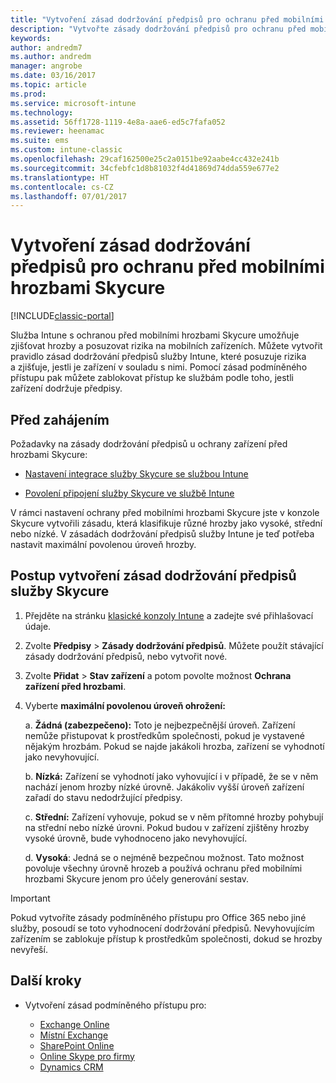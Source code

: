 ```yaml
---
title: "Vytvoření zásad dodržování předpisů pro ochranu před mobilními hrozbami Skycure"
description: "Vytvořte zásady dodržování předpisů pro ochranu před mobilními hrozbami Skycure v klasické konzole služby Intune."
keywords: 
author: andredm7
ms.author: andredm
manager: angrobe
ms.date: 03/16/2017
ms.topic: article
ms.prod: 
ms.service: microsoft-intune
ms.technology: 
ms.assetid: 56ff1728-1119-4e8a-aae6-ed5c7fafa052
ms.reviewer: heenamac
ms.suite: ems
ms.custom: intune-classic
ms.openlocfilehash: 29caf162500e25c2a0151be92aabe4cc432e241b
ms.sourcegitcommit: 34cfebfc1d8b81032f4d41869d74dda559e677e2
ms.translationtype: HT
ms.contentlocale: cs-CZ
ms.lasthandoff: 07/01/2017
---
```

# <a name="create-skycure-mobile-threat-defense-compliance-policy"></a>Vytvoření zásad dodržování předpisů pro ochranu před mobilními hrozbami Skycure

[!INCLUDE[classic-portal](../includes/classic-portal.md)]

Služba Intune s ochranou před mobilními hrozbami Skycure umožňuje zjišťovat hrozby a posuzovat rizika na mobilních zařízeních. Můžete vytvořit pravidlo zásad dodržování předpisů služby Intune, které posuzuje rizika a zjišťuje, jestli je zařízení v souladu s nimi. Pomocí zásad podmíněného přístupu pak můžete zablokovat přístup ke službám podle toho, jestli zařízení dodržuje předpisy.

## <a name="before-you-begin"></a>Před zahájením

Požadavky na zásady dodržování předpisů u ochrany zařízení před hrozbami Skycure:

-   [Nastavení integrace služby Skycure se službou Intune](/intune-classic/deploy-use/setup-the-skycure-integration-with-Intune)

-   [Povolení připojení služby Skycure ve službě Intune](/intune-classic/deploy-use/enable-skycure-mobile-threat-defense-in-intune)

V rámci nastavení ochrany před mobilními hrozbami Skycure jste v konzole Skycure vytvořili zásadu, která klasifikuje různé hrozby jako vysoké, střední nebo nízké. V zásadách dodržování předpisů služby Intune je teď potřeba nastavit maximální povolenou úroveň hrozby.

## <a name="to-create-skycure-compliance-policy"></a>Postup vytvoření zásad dodržování předpisů služby Skycure

1.  Přejděte na stránku [klasické konzoly Intune](https://manage.microsoft.com/) a zadejte své přihlašovací údaje.

2.  Zvolte **Předpisy** &gt; **Zásady dodržování předpisů**. Můžete použít stávající zásady dodržování předpisů, nebo vytvořit nové.

3.  Zvolte **Přidat** &gt; **Stav zařízení** a potom povolte možnost **Ochrana zařízení před hrozbami**.

4.  Vyberte **maximální povolenou úroveň ohrožení:**

    a.  **Žádná (zabezpečeno):** Toto je nejbezpečnější úroveň. Zařízení nemůže přistupovat k prostředkům společnosti, pokud je vystavené nějakým hrozbám. Pokud se najde jakákoli hrozba, zařízení se vyhodnotí jako nevyhovující.

    b.  **Nízká:** Zařízení se vyhodnotí jako vyhovující i v případě, že se v něm nachází jenom hrozby nízké úrovně. Jakákoliv vyšší úroveň zařízení zařadí do stavu nedodržující předpisy.

    c.  **Střední:** Zařízení vyhovuje, pokud se v něm přítomné hrozby pohybují na střední nebo nízké úrovni. Pokud budou v zařízení zjištěny hrozby vysoké úrovně, bude vyhodnoceno jako nevyhovující.

    d.  **Vysoká**: Jedná se o nejméně bezpečnou možnost. Tato možnost povoluje všechny úrovně hrozeb a používá ochranu před mobilními hrozbami Skycure jenom pro účely generování sestav.

> [!IMPORTANT]
> Pokud vytvoříte zásady podmíněného přístupu pro Office 365 nebo jiné služby, posoudí se toto vyhodnocení dodržování předpisů. Nevyhovujícím zařízením se zablokuje přístup k prostředkům společnosti, dokud se hrozby nevyřeší.

## <a name="span-idmonitor-device-threats-classanchorspan-idnext-steps-classanchorspan-idtoc477360344-classanchorspanspanspannext-steps"></a><span id="monitor-device-threats" class="anchor"><span id="next-steps" class="anchor"><span id="_Toc477360344" class="anchor"></span></span></span>Další kroky

-   Vytvoření zásad podmíněného přístupu pro:

    -   [Exchange Online](/intune-classic/deploy-use/restrict-access-to-exchange-online-with-microsoft-intune)
    -   [Místní Exchange](/intune-classic/deploy-use/restrict-access-to-exchange-onpremises-with-microsoft-intune)
    -   [SharePoint Online](/intune-classic/deploy-use/restrict-access-to-sharepoint-online-with-microsoft-intune)
    -   [Online Skype pro firmy](/intune-classic/deploy-use/restrict-access-to-skype-for-business-online-with-microsoft-intune)
    -   [Dynamics CRM](/intune-classic/deploy-use/restrict-access-to-dynamics-crm-online-with-microsoft-intune)
